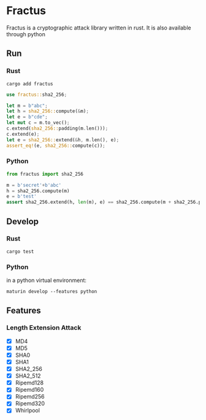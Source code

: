 
# Fractus
Fractus is a cryptographic attack library written in rust. It is also available through python

## Run
### Rust
`cargo add fractus`
```rust
use fractus::sha2_256;

let m = b"abc";
let h = sha2_256::compute(&m);
let e = b"cde";
let mut c = m.to_vec();
c.extend(sha2_256::padding(m.len()));
c.extend(e);
let e = sha2_256::extend(&h, m.len(), e);
assert_eq!(e, sha2_256::compute(c));
```

### Python
```python
from fractus import sha2_256

m = b'secret'+b'abc'
h = sha2_256.compute(m)
e = b'test'
assert sha2_256.extend(h, len(m), e) == sha2_256.compute(m + sha2_256.padding(len(m)) + e)
```

## Develop
### Rust
`cargo test`
### Python
in a python virtual environment:

`maturin develop --features python`

## Features
### Length Extension Attack
- [x] MD4
- [x] MD5
- [x] SHA0
- [x] SHA1
- [x] SHA2_256
- [x] SHA2_512
- [x] Ripemd128
- [x] Ripemd160
- [x] Ripemd256
- [x] Ripemd320
- [x] Whirlpool